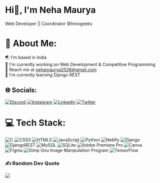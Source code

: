 # Hi👋, I'm Neha Maurya
Web Developer || Coordinator @Innogeeks
# 💫 About Me:
🌏 I'm based in India<br>🔭 I'm currently working on Web Development & Competitive Programming<br>🤝 Reach me at nehamaurya2528@gmail.com<br>🌱 I'm currently learning Django REST


## 🌐 Socials:
[![Discord](https://img.shields.io/badge/Discord-%237289DA.svg?logo=discord&logoColor=white)](https://discord.gg/https://discord.gg/WGKpyxuR) [![Instagram](https://img.shields.io/badge/Instagram-%23E4405F.svg?logo=Instagram&logoColor=white)](https://instagram.com/_neha.maurya___) [![LinkedIn](https://img.shields.io/badge/LinkedIn-%230077B5.svg?logo=linkedin&logoColor=white)](https://www.linkedin.com/in/neha-maurya-6a8771226/) [![Twitter](https://img.shields.io/badge/Twitter-%231DA1F2.svg?logo=Twitter&logoColor=white)](https://twitter.com/Neha_Maurya__) 

# 💻 Tech Stack:
![C](https://img.shields.io/badge/c-%2300599C.svg?style=flat&logo=c&logoColor=white) ![CSS3](https://img.shields.io/badge/css3-%231572B6.svg?style=flat&logo=css3&logoColor=white) ![HTML5](https://img.shields.io/badge/html5-%23E34F26.svg?style=flat&logo=html5&logoColor=white) ![JavaScript](https://img.shields.io/badge/javascript-%23323330.svg?style=flat&logo=javascript&logoColor=%23F7DF1E) ![Python](https://img.shields.io/badge/python-3670A0?style=flat&logo=python&logoColor=ffdd54) ![Netlify](https://img.shields.io/badge/netlify-%23000000.svg?style=flat&logo=netlify&logoColor=#00C7B7) ![Django](https://img.shields.io/badge/django-%23092E20.svg?style=flat&logo=django&logoColor=white) ![DjangoREST](https://img.shields.io/badge/DJANGO-REST-ff1709?style=flat&logo=django&logoColor=white&color=ff1709&labelColor=gray) ![MySQL](https://img.shields.io/badge/mysql-%2300f.svg?style=flat&logo=mysql&logoColor=white) ![SQLite](https://img.shields.io/badge/sqlite-%2307405e.svg?style=flat&logo=sqlite&logoColor=white) ![Adobe Premiere Pro](https://img.shields.io/badge/Adobe%20Premiere%20Pro-9999FF.svg?style=flat&logo=Adobe%20Premiere%20Pro&logoColor=white) ![Canva](https://img.shields.io/badge/Canva-%2300C4CC.svg?style=flat&logo=Canva&logoColor=white) 	![Figma](https://img.shields.io/badge/figma-%23F24E1E.svg?style=flat&logo=figma&logoColor=white) ![Gimp Gnu Image Manipulation Program](https://img.shields.io/badge/Gimp-657D8B?style=flat&logo=gimp&logoColor=FFFFFF) ![TensorFlow](https://img.shields.io/badge/TensorFlow-%23FF6F00.svg?style=flat&logo=TensorFlow&logoColor=white)
<!-- # 📊 GitHub Stats:
![](https://github-readme-stats.vercel.app/api?username=neha-maurya-28&theme=monokai&hide_border=true&include_all_commits=true&count_private=true)<br/>
![](https://github-readme-streak-stats.herokuapp.com/?user=neha-maurya-28&theme=monokai&hide_border=true)<br/>
![](https://github-readme-stats.vercel.app/api/top-langs/?username=neha-maurya-28&theme=monokai&hide_border=true&include_all_commits=true&count_private=true&layout=compact)

---
[![](https://visitcount.itsvg.in/api?id=neha-maurya-28&icon=5&color=12)](https://visitcount.itsvg.in) -->


### ✍️ Random Dev Quote
![](https://quotes-github-readme.vercel.app/api?type=horizontal&theme=dark)

